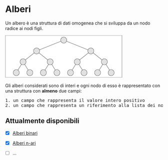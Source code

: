 # Alberi

Un albero è una struttura di dati omogenea che si sviluppa da un nodo radice ai nodi figli.


![Albero](https://github.com/mariocuomo/Algoritmi-e-strutture-di-dati/blob/master/alberi/alberi%20binari/alberi%20binari.png)


Gli alberi considerati sono di interi e ogni nodo di esso è rappresentato con una struttura con <b>almeno</b> due campi:
<pre>
1. un campo che rappresenta il valore intero positivo
2. un campo che rappresenta un riferimento alla lista dei nodi figli
</pre>

## Attualmente disponibili
- [x] [Alberi binari](https://github.com/mariocuomo/Algoritmi-e-strutture-di-dati/tree/master/alberi/alberi%20binari)
- [x] [Alberi n-ari](https://github.com/mariocuomo/Algoritmi-e-strutture-di-dati/tree/master/alberi/alberi%20n-ari)
- [ ] ...
 
